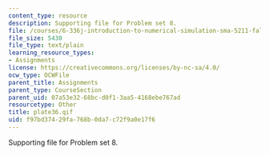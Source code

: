 ```yaml
---
content_type: resource
description: Supporting file for Problem set 8.
file: /courses/6-336j-introduction-to-numerical-simulation-sma-5211-fall-2003/f97bd37429fa768b0da7c72f9a0e17f6_plate36.qif
file_size: 5430
file_type: text/plain
learning_resource_types:
- Assignments
license: https://creativecommons.org/licenses/by-nc-sa/4.0/
ocw_type: OCWFile
parent_title: Assignments
parent_type: CourseSection
parent_uid: 07a53e32-68bc-d0f1-3aa5-4168ebe767ad
resourcetype: Other
title: plate36.qif
uid: f97bd374-29fa-768b-0da7-c72f9a0e17f6
---
```

Supporting file for Problem set 8.